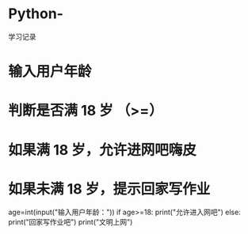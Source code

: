 # Python-
学习记录
# 输入用户年龄
# 判断是否满 18 岁 （>=）
# 如果满 18 岁，允许进网吧嗨皮
# 如果未满 18 岁，提示回家写作业

age=int(input("输入用户年龄："))
if age>=18:
  print("允许进入网吧")
else:
  print("回家写作业吧")
print("文明上网")
